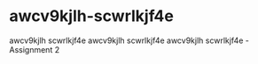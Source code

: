 # awcv9kjlh-scwrlkjf4e
awcv9kjlh scwrlkjf4e awcv9kjlh scwrlkjf4e awcv9kjlh scwrlkjf4e - Assignment 2
